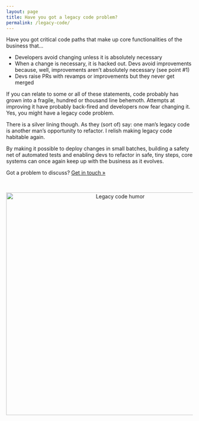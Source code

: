 ```yaml
---
layout: page
title: Have you got a legacy code problem?
permalink: /legacy-code/
---
```


Have you got critical code paths that make up core functionalities of the business that…

- Developers avoid changing unless it is absolutely necessary
- When a change is necessary, it is hacked out. Devs avoid improvements because, well, improvements aren’t absolutely necessary (see point #1)
- Devs raise PRs with revamps or improvements but they never get merged

If you can relate to some or all of these statements, code probably has grown into a fragile, hundred or thousand line behemoth. Attempts at improving it have probably back-fired and developers now fear changing it. Yes, you might have a legacy code problem.

There is a silver lining though. As they (sort of) say: one man’s legacy code is another man’s opportunity to refactor. I relish making legacy code habitable again.

By making it possible to deploy changes in small batches, building a safety net of automated tests and enabling devs to refactor in safe, tiny steps, core systems can once again keep up with the business as it evolves.

Got a problem to discuss? [Get in touch &#187;](/contact)

<br/><center><img src="/assets/images/legacy-code/legacy-code-programmer-humor.jpg" width="600" alt="Legacy code humor"></center>